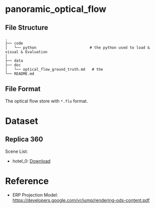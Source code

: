 # panoramic_optical_flow


## File Structure

```
.
├── code
│   └── python                        # the python used to load & visual & Evaluation
│
├── data
├── doc
│   └── optical_flow_ground_truth.md   # the 
└── README.md
```

## File Format

The optical flow store with `*.flo` format.


# Dataset

## Replica 360 

Scene List:

- hotel_0: [Download](https://drive.google.com/file/d/16KheF7FRAMM3yotJXeL9V2-a46yvUbxX/view)



# Reference

- ERP Projection Model: https://developers.google.com/vr/jump/rendering-ods-content.pdf
